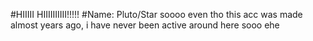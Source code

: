#HIIIII HIIIIIIIIII!!!!!
#Name: Pluto/Star
soooo
even tho this acc was made almost years ago, i have never been active around here sooo
ehe
